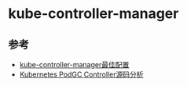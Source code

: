 # kube-controller-manager

## 参考

* [kube-controller-manager最佳配置](http://blog.csdn.net/waltonwang/article/details/72663252)
* [Kubernetes PodGC Controller源码分析](http://blog.csdn.net/waltonwang/article/details/77141300)